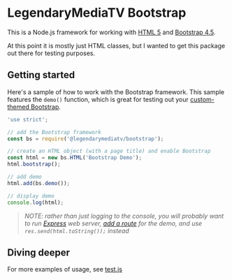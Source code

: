 # LegendaryMediaTV Bootstrap

This is a Node.js framework for working with [HTML 5](https://www.w3schools.com/html/) and [Bootstrap 4.5](https://getbootstrap.com/docs/4.5/getting-started/introduction/).

At this point it is mostly just HTML classes, but I wanted to get this package out there for testing purposes.

## Getting started

Here's a sample of how to work with the Bootstrap framework. This sample features the `demo()` function, which is great for testing out your [custom-themed Bootstrap](https://getbootstrap.com/docs/4.5/getting-started/theming/).

```JavaScript
'use strict';

// add the Bootstrap framework
const bs = require('@legendarymediatv/bootstrap');

// create an HTML object (with a page title) and enable Bootstrap
const html = new bs.HTML('Bootstrap Demo');
html.bootstrap();

// add demo
html.add(bs.demo());

// display demo
console.log(html);
```

> *NOTE: rather than just logging to the console, you will probably want to run [Express](https://expressjs.com/) web server, [add a route](https://expressjs.com/en/starter/basic-routing.html) for the demo, and use `res.send(html.toString());` instead*

## Diving deeper

For more examples of usage, see [test.js](https://github.com/LegendaryMediaTV/LMTV-Bootstrap/blob/main/test.js)
